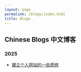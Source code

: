 ```yaml
---
layout: page
permalink: /blogs/index.html
title: Blogs
---
```


## Chinese Blogs 中文博客

### 2025

- [建立个人网站的一些感想](http://zhangyuyang.top/blogs/1st_setup)
